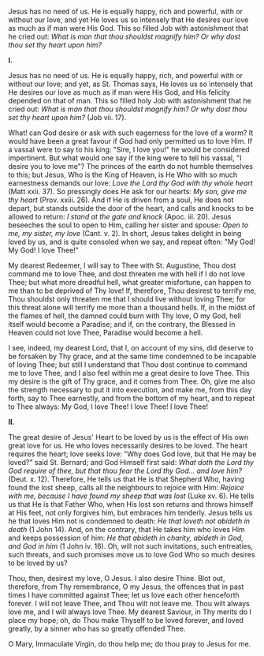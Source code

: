 
Jesus has no need of us. He is equally happy, rich and powerful, with or without our love, and yet He loves us so intensely that He desires our love as much as if man were His God. This so filled Job with astonishment that he cried out: *What is man that thou shouldst magnify him? Or why dost thou set thy heart upon him?*

**I\.**

Jesus has no need of us. He is equally happy, rich, and powerful with or without our love; and yet, as St. Thomas says, He loves us so intensely that He desires our love as much as if man were His God, and His felicity depended on that of man. This so filled holy Job with astonishment that he cried out: *What is man that thou shouldst magnify him? Or why dost thou set thy heart upon him?* (Job vii. 17).

What! can God desire or ask with such eagerness for the love of a worm? It would have been a great favour if God had only permitted us to love Him. If a vassal were to say to his king: \"Sire, I love you!\" he would be considered impertinent. But what would one say if the king were to tell his vassal, \"I desire you to love me\"? The princes of the earth do not humble themselves to this; but Jesus, Who is the King of Heaven, is He Who with so much earnestness demands our love: *Love the Lord thy God with thy whole heart* (Matt xxii. 37). So pressingly does He ask for our hearts: *My son, give me thy heart* (Prov. xxiii. 26). And if He is driven from a soul, He does not depart, but stands outside the door of the heart, and calls and knocks to be allowed to return: *I stand at the gate and knock* (Apoc. iii. 20). Jesus beseeches the soul to open to Him, calling her sister and spouse: *Open to me, my sister, my love* (Cant. v. 2). In short, Jesus takes delight in being loved by us, and is quite consoled when we say, and repeat often: \"My God! My God! I love Thee!\"

My dearest Redeemer, I will say to Thee with St. Augustine, Thou dost command me to love Thee, and dost threaten me with hell if I do not love Thee; but what more dreadful hell, what greater misfortune, can happen to me than to be deprived of Thy love! If, therefore, Thou desirest to terrify me, Thou shouldst only threaten me that I should live without loving Thee; for this threat alone will terrify me more than a thousand hells. If, in the midst of the flames of hell, the damned could burn with Thy love, O my God, hell itself would become a Paradise; and if, on the contrary, the Blessed in Heaven could not love Thee, Paradise would become a hell.

I see, indeed, my dearest Lord, that I, on account of my sins, did deserve to be forsaken by Thy grace, and at the same time condemned to be incapable of loving Thee; but still I understand that Thou dost continue to command me to love Thee, and I also feel within me a great desire to love Thee. This my desire is the gift of Thy grace, and it comes from Thee. Oh, give me also the strength necessary to put it into execution, and make me, from this day forth, say to Thee earnestly, and from the bottom of my heart, and to repeat to Thee always: My God, I love Thee! I love Thee! I love Thee!

**II\.**

The great desire of Jesus\' Heart to be loved by us is the effect of His own great love for us. He who loves necessarily desires to be loved. The heart requires the heart; love seeks love: \"Why does God love, but that He may be loved?\" said St. Bernard; and God Himself first said: *What doth the Lord thy God require of thee, but that thou fear the Lord thy God... and love him?* (Deut. x. 12). Therefore, He tells us that He is that Shepherd Who, having found the lost sheep, calls all the neighbours to rejoice with Him: *Rejoice with me, because I have found my sheep that was lost* (Luke xv. 6). He tells us that He is that Father Who, when His lost son returns and throws himself at His feet, not only forgives him, but embraces him tenderly. Jesus tells us he that loves Him not is condemned to death: *He that loveth not abideth in death* (1 John 14). And, on the contrary, that He takes him who loves Him and keeps possession of him: *He that abideth in charity, abideth in God, and God in him* (1 John iv. 16). Oh, will not such invitations, such entreaties, such threats, and such promises move us to love God Who so much desires to be loved by us?

Thou, then, desirest my love, O Jesus. I also desire Thine. Blot out, therefore, from Thy remembrance, O my Jesus, the offences that in past times I have committed against Thee; let us love each other henceforth forever. I will not leave Thee, and Thou wilt not leave me. Thou wilt always love me, and I will always love Thee. My dearest Saviour, in Thy merits do I place my hope; oh, do Thou make Thyself to be loved forever, and loved greatly, by a sinner who has so greatly offended Thee.

O Mary, Immaculate Virgin, do thou help me; do thou pray to Jesus for me.

